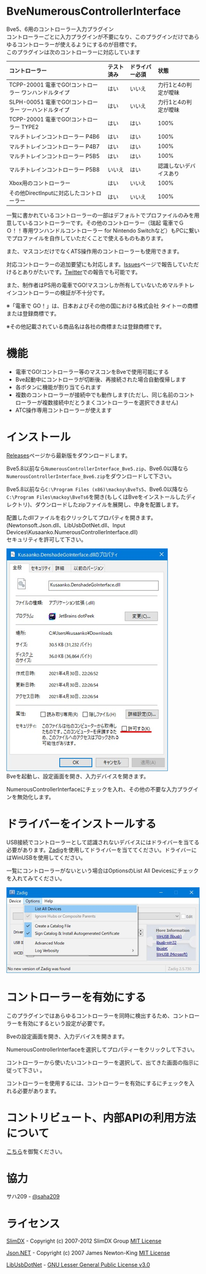 # BveNumerousControllerInterface
Bve5、6用のコントローラー入力プラグイン  
コントローラーごとに入力プラグインが不要になり、このプラグインだけであらゆるコントローラーが使えるようにするのが目標です。  
このプラグインは次のコントローラーに対応しています

|コントローラー|テスト済み|ドライバー必須|状態|
|:--|:--|:--|:--|
|TCPP-20001 電車でGO!コントローラー ワンハンドルタイプ|はい|いいえ|力行1と4の判定が曖昧|
|SLPH-00051 電車でGO!コントローラー ツーハンドルタイプ|はい|いいえ|力行1と4の判定が曖昧|
|TCPP-20001 電車でGO!コントローラー TYPE2|はい|はい|100%|
|マルチトレインコントローラー P4B6|はい|はい|100%|
|マルチトレインコントローラー P4B7|はい|はい|100%|
|マルチトレインコントローラー P5B5|はい|はい|100%|
|マルチトレインコントローラー P5B8|いいえ|はい|認識しないデバイスあり|
|Xbox用のコントローラー|はい|いいえ|100%|
|その他DirectInputに対応したコントローラー|はい|いいえ|100%|

一覧に書かれているコントローラーの一部はデフォルトでプロファイルのみを用意しているコントローラーです。その他のコントローラー（瑞起 電車でＧＯ！！専用ワンハンドルコントローラー for Nintendo Switchなど）もPCに繋いでプロファイルを自作していただくことで使えるものもあります。

また、マスコンだけでなくATS操作用のコントローラーも使用できます。

対応コントローラーの追加要望にも対応します。[Issues](https://github.com/kusaanko/BveNumerousControllerInterface/issues)ページで報告していただけるとありがたいです。[Twitter](https://twitter.com/kusaanko)での報告でも可能です。

また、制作者はPS用の電車でGO!マスコンしか所有していないためマルチトレインコントローラーの検証が不十分です。

※「電車で GO！」は、日本およびその他の国における株式会社 タイトーの商標または登録商標です。

※その他記載されている商品名は各社の商標または登録商標です。
# 機能
* 電車でGO!コントローラー等のマスコンをBveで使用可能にする
* Bve起動中にコントローラが切断後、再接続された場合自動復帰します
* 各ボタンに機能が割り当てられます
* 複数のコントローラーが接続中でも動作します(ただし、同じ名前のコントローラーが複数接続中だとうまくコントローラーを選択できません)
* ATC操作専用コントローラーが使えます

# インストール
[Releases](https://github.com/kusaanko/BveNumerousControllerInterface/releases)ページから最新版をダウンロードします。

Bve5.8以前なら`NumerousControllerInterface_Bve5.zip`、Bve6.0以降なら`NumerousControllerInterface_Bve6.zip`をダウンロードして下さい。

Bve5.8以前なら`C:\Program Files (x86)\mackoy\BveTs5`、Bve6.0以降なら`C:\Program Files\mackoy\BveTs6`を開き(もしくはBveをインストールしたディレクトリ)、ダウンロードしたzipファイルを展開し、中身を配置します。

配置したdllファイルを右クリックしてプロパティを開きます。(Newtonsoft.Json.dll、LibUsbDotNet.dll、Input Devices\Kusaanko.NumerousControllerInterface.dll)  
セキュリティを許可して下さい。

![許可](pic/1.jpg)  
Bveを起動し、設定画面を開き、入力デバイスを開きます。

NumerousControllerInterfaceにチェックを入れ、その他の不要な入力プラグインを無効化します。

# ドライバーをインストールする
USB接続でコントローラーとして認識されないデバイスにはドライバーを当てる必要があります。[Zadig](https://zadig.akeo.ie/)を使用してドライバーを当ててください。ドライバーにはWinUSBを使用してください。

一覧にコントローラーがないという場合はOptionsのList All Devicesにチェックを入れてみてください。

![Zadig](pic/zadig.jpg)

# コントローラーを有効にする
このプラグインではあらゆるコントローラーを同時に検出するため、コントローラーを有効にするという設定が必要です。

Bveの設定画面を開き、入力デバイスを開きます。

NumerousControllerInterfaceを選択してプロパティーをクリックして下さい。

コントローラーから使いたいコントローラーを選択して、出てきた画面の指示に従って下さい 。

コントローラーを使用するには、コントローラーを有効にするにチェックを入れる必要があります。

# コントリビュート、内部APIの利用方法について
[こちら](https://github.com/kusaanko/BveNumerousControllerInterface/blob/main/how_to_contribute.md)を御覧ください。

# 協力
サハ209 - [@saha209](https://github.com/saha209)

# ライセンス
[SlimDX](https://github.com/SlimDX/slimdx) - Copyright (c) 2007-2012 SlimDX Group [MIT License](https://github.com/SlimDX/slimdx/blob/master/License.txt)

[Json.NET](https://github.com/JamesNK/Newtonsoft.Json) - Copyright (c) 2007 James Newton-King [MIT License](https://github.com/JamesNK/Newtonsoft.Json/blob/master/LICENSE.md)

[LibUsbDotNet](https://github.com/LibUsbDotNet/LibUsbDotNet) - [GNU Lesser General Public License v3.0](https://github.com/LibUsbDotNet/LibUsbDotNet/blob/master/LICENSE)
